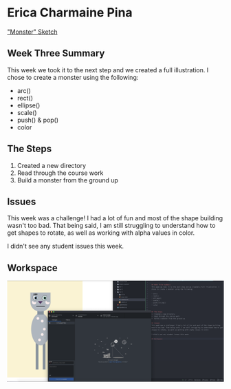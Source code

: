 # Erica Charmaine Pina

["Monster" Sketch](https://ecpina.github.io/120-work/hw-4/index.html)

## Week Three Summary
This week we took it to the next step and we created a full illustration. I chose to create a monster using the following:

- arc()
- rect()
- ellipse()
- scale()
- push() & pop()
- color


## The Steps
1. Created a new directory
2. Read through the course work
3. Build a monster from the ground up

## Issues
This week was a challenge! I had a lot of fun and most of the shape building wasn't too bad. That being said, I am still struggling to understand how to get shapes to rotate, as well as working with alpha values in color.

I didn't see any student issues this week.

## Workspace
![week four workspace](./images/workspace4.png)
